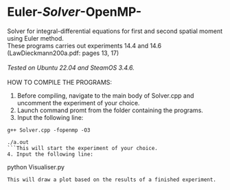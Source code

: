 # Euler-_Solver_-OpenMP-
Solver for integral-differential equations for first and second spatial moment using Euler method.\
These programs carries out experiments 14.4 and 14.6 (LawDieckmann200a.pdf: pages 13, 17)
\
\
_Tested on Ubuntu 22.04 and SteamOS 3.4.6._
\
\
HOW TO COMPILE THE PROGRAMS:

1. Before compiling, navigate to the main body of Solver.cpp and uncomment the experiment of your choice.
2. Launch command promt from the folder containing the programs.
3. Input the following line:
```
g++ Solver.cpp -fopenmp -O3
```
```
./a.out
```This will start the experiment of your choice.
4. Input the following line:
```
python Visualiser.py
```
This will draw a plot based on the results of a finished experiment.
